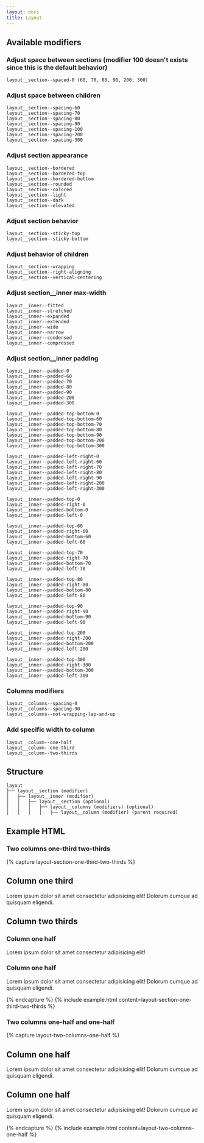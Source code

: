 ```yaml
---
layout: docs
title: Layout
---
```


## Available modifiers
### Adjust space between sections (modifier 100 doesn't exists since this is the default behavior)
```
layout__section--spaced-0 (60, 70, 80, 90, 200, 300)
```

### Adjust space between children
```
layout__section--spacing-60
layout__section--spacing-70
layout__section--spacing-80
layout__section--spacing-90
layout__section--spacing-100
layout__section--spacing-200
layout__section--spacing-300
```

### Adjust section appearance
```
layout__section--bordered
layout__section--bordered-top
layout__section--bordered-bottom
layout__section--rounded
layout__section--colored
layout__section--light
layout__section--dark
layout__section--elevated
```

### Adjust section behavior
```
layout__section--sticky-top
layout__section--sticky-bottom
```

### Adjust behavior of children
```
layout__section--wrapping
layout__section--right-aligning
layout__section--vertical-centering
```

### Adjust section__inner max-width
```
layout__inner--fitted
layout__inner--stretched
layout__inner--expanded
layout__inner--extended
layout__inner--wide
layout__inner--narrow
layout__inner--condensed
layout__inner--compressed
```

### Adjust section__inner padding

```
layout__inner--padded-0
layout__inner--padded-60
layout__inner--padded-70
layout__inner--padded-80
layout__inner--padded-90
layout__inner--padded-200
layout__inner--padded-300

layout__inner--padded-top-bottom-0
layout__inner--padded-top-bottom-60
layout__inner--padded-top-bottom-70
layout__inner--padded-top-bottom-80
layout__inner--padded-top-bottom-90
layout__inner--padded-top-bottom-200
layout__inner--padded-top-bottom-300

layout__inner--padded-left-right-0
layout__inner--padded-left-right-60
layout__inner--padded-left-right-70
layout__inner--padded-left-right-80
layout__inner--padded-left-right-90
layout__inner--padded-left-right-200
layout__inner--padded-left-right-300

layout__inner--padded-top-0
layout__inner--padded-right-0
layout__inner--padded-bottom-0
layout__inner--padded-left-0

layout__inner--padded-top-60
layout__inner--padded-right-60
layout__inner--padded-bottom-60
layout__inner--padded-left-60

layout__inner--padded-top-70
layout__inner--padded-right-70
layout__inner--padded-bottom-70
layout__inner--padded-left-70

layout__inner--padded-top-80
layout__inner--padded-right-80
layout__inner--padded-bottom-80
layout__inner--padded-left-80

layout__inner--padded-top-90
layout__inner--padded-right-90
layout__inner--padded-bottom-90
layout__inner--padded-left-90

layout__inner--padded-top-200
layout__inner--padded-right-200
layout__inner--padded-bottom-200
layout__inner--padded-left-200

layout__inner--padded-top-300
layout__inner--padded-right-300
layout__inner--padded-bottom-300
layout__inner--padded-left-300
```

### Columns modifiers
```
layout__columns--spacing-0
layout__columns--spacing-90
layout__columns--not-wrapping-lap-and-up
```

### Add specific width to column
```
layout__column--one-half
layout__column--one-third
layout__column--two-thirds
```

## Structure
```
layout
├── layout__section (modifier)
│	├── layout__inner (modifier)
│	│	├── layout__section (optional)
│	│	│	├── layout__columns (modifiers) (optional)
│	│	│	│	├── layout__column (modifier) (parent required)
```

## Example HTML

### Two columns one-third two-thirds
{% capture layout-section-one-third-two-thirds %}
<div class="layout">
	<div class="layout__section">
		<div class="layout__columns">
			<div class="layout__column layout__column--one-third">
				<div class="layout__section layout__section--elevated">
					<div class="layout__inner layout__inner--padded-90">
						<div class="content content--90">
							<h2>Column one third</h2>
							<p>Lorem ipsum dolor sit amet consectetur adipisicing elit! Dolorum cumque ad quisquam eligendi.</p>
						</div>
					</div>
				</div>
			</div>
			<div class="layout__column layout__column--two-thirds">
				<div class="layout__section layout__section--elevated">
					<div class="layout__inner layout__inner--padded-70">
						<div class="layout__section">
							<div class="content">
								<h2>Column two thirds</h2>
							</div>
						</div>
						<div class="layout__section layout__section--spaced-70">
							<div class="layout__columns layout__columns--spacing-90">
								<div class="layout__column layout__column--one-half">
									<div class="layout__section layout__section--bordered layout__section--rounded">
										<div class="layout__inner layout__inner--padded-70">
											<div class="content content--90">
												<h3>Column one half</h3>
												<p>Lorem ipsum dolor sit amet consectetur adipisicing elit!</p>
											</div>
										</div>
									</div>
								</div>
								<div class="layout__column layout__column--one-half">
									<div class="layout__section layout__section--bordered layout__section--rounded">
										<div class="layout__inner layout__inner--padded-70">
											<div class="content content--90">
												<h3>Column one half</h3>
												<p>Lorem ipsum dolor sit amet consectetur adipisicing elit! Dolorum cumque ad quisquam eligendi.</p>
											</div>
										</div>
									</div>
								</div>
							</div>
						</div>
					</div>
				</div>
			</div>
		</div>
	</div>
</div>
{% endcapture %}
{% include example.html
content=layout-section-one-third-two-thirds
%}

### Two columns one-half and one-half
{% capture layout-two-columns-one-half %}
<div class="layout">
	<div class="layout__section">
		<div class="layout__columns">
			<div class="layout__column layout__column--one-half">
				<div class="layout__section layout__section--elevated">
					<div class="layout__inner layout__inner--padded-90">
						<div class="content">
							<h2>Column one half</h2>
							<p>Lorem ipsum dolor sit amet consectetur adipisicing elit! Dolorum cumque ad quisquam eligendi.</p>
						</div>
					</div>
				</div>
			</div>
			<div class="layout__column layout__column--one-half">
				<div class="layout__section layout__section--elevated">
					<div class="layout__inner layout__inner--padded-90">
						<div class="content">
							<h2>Column one half</h2>
							<p>Lorem ipsum dolor sit amet consectetur adipisicing elit! Dolorum cumque ad quisquam eligendi.</p>
						</div>
					</div>
				</div>
			</div>
		</div>
	</div>
</div>
{% endcapture %}
{% include example.html
content=layout-two-columns-one-half
%}